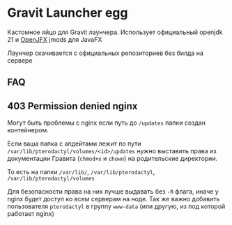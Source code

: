 # Gravit Launcher egg
Кастомное яйцо для Gravit лаунчера. Использует официальный openjdk 21 и [OpenJFX](https://openjfx.io/) jmods для JavaFX

Лаунчер скачивается с официальных репозиториев без билда на сервере

## FAQ
## 403 Permission denied nginx
Могут быть проблемы с nginx если путь до `/updates` папки создан контейнером.

Если ваша папка с апдейтами лежит по пути `/var/lib/pterodactyl/volumes/<id>/updates` нужно выставить права из документации Гравита (`chmod+x` и `chown`) на родительские директории.

То есть на папки `/var/lib/`, `/var/lib/pterodactyl`, `/var/lib/pterodactyl/volumes`

Для безопасности права на них лучше выдавать без `-R` флага, иначе у nginx будет доступ ко всем серверам на ноде.
Так же важно добавить пользователя `pterodactyl` в группу `www-data` (или другую, из под которой работает nginx)
